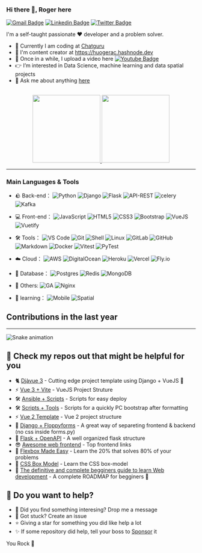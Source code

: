 ### Hi there 👋, Roger here

[![Gmail Badge](https://img.shields.io/badge/-huogerac@gmail.com-c14438?style=flat&logo=Gmail&logoColor=white)](mailto:huogerac@gmail.com "Connect via Email")
[![Linkedin Badge](https://img.shields.io/badge/-Roger%20Camargo-0072b1?style=flat&logo=Linkedin&logoColor=white)](https://www.linkedin.com/in/rogercamargo/ "Connect on LinkedIn")
[![Twitter Badge](https://img.shields.io/badge/-@huogerac-00acee?style=flat&logo=Twitter&logoColor=white)](https://twitter.com/intent/follow?screen_name=huogerac "Follow on Twitter")

I'm a self-taught passionate ❤️ developer and a problem solver.

- 🐍 Currently I am coding at [Chatguru](https://chatguru.com.br/)
- 📝 I'm content creator at https://huogerac.hashnode.dev
- 🎥 Once in a while, I upload a video here [![Youtube Badge](https://img.shields.io/badge/-Youtube-FF0000?style=flat-circle&labelColor=FF0000&logo=youtube&logoColor=white)](https://www.youtube.com/channel/UCCT3NMj4ymnJ0n1UHXq2Q8g)
- 👉 I’m interested in Data Science, machine learning and data spatial projects
- 💬 Ask me about anything [here](https://github.com/huogerac/huogerac/discussions)

##

<div align="center">
  <a href="https://github.com/huogerac">
    <img height="180em" src="https://github-readme-stats.vercel.app/api?username=huogerac&show_icons=true&theme=dracula&include_all_commits=true&count_private=true"/>
    <img height="180em" src="https://github-readme-stats.vercel.app/api/top-langs/?username=huogerac&hide=Jupyter%20Notebook,Java,CSS,Jinja,Shell,Makefile,Mako&langs_count=5&layout=compact&theme=dracula"/>
  </a>
</div>

---

### Main Languages & Tools

- 🪨 Back-end： 
 ![Python](https://img.shields.io/badge/-Python-yellow?style=flat-circle&logo=Python)
 ![Django](https://img.shields.io/badge/-Django-yellow?style=flat-circle&logo=Django)
 ![Flask](https://img.shields.io/badge/-Flask-yellow?style=flat-circle&logo=Flask)
 ![API-REST](https://img.shields.io/badge/API-REST-ff1709?style=flat-circle&logo=django&logoColor=white&color=ff1709&labelColor=gray)
 ![celery](https://img.shields.io/badge/celery-b0d761?style=flat-circle&logo=celery)
 ![Kafka](https://img.shields.io/badge/-kafka-red?style=flat-circle&logo=kafka)
  
- 💻 Front-end： 
 ![JavaScript](https://img.shields.io/badge/-JavaScript-yellow?style=flat-circle&logo=javascript)
 ![HTML5](https://img.shields.io/badge/-HTML5-yellow?style=flat-circle&logo=html5) 
 ![CSS3](https://img.shields.io/badge/-CSS3-yellow?style=flat-circle&logo=css3)
 ![Bootstrap](https://img.shields.io/badge/Bootstrap-563D7C?style=flat-circle&logo=bootstrap&logoColor=white)
 ![VueJS](https://img.shields.io/badge/-VueJS-blue?style=flat-circle&logo=Vuetify)
 ![Vuetify](https://img.shields.io/badge/-Vuetify-blue?style=flat-circle&logo=Vuetify)

- 🛠️ Tools：
  ![VS Code](https://img.shields.io/badge/vscode-gray.svg?logo=visualstudiocode)
  ![Git](https://img.shields.io/badge/Git-yellow?style=flat-circle&logo=git)
  ![Shell](https://img.shields.io/badge/Shell-red?style=flat-circle&logo=shell)
  ![Linux](https://img.shields.io/badge/Linux-gray?style=flat-circle&logo=Linux)
  ![GitLab](https://img.shields.io/badge/GitLab-orange?style=flat-circle&logo=GitLab)
  ![GitHub](https://img.shields.io/badge/GitHub-black?style=flat-circle&logo=GitHub)
  ![Markdown](https://img.shields.io/badge/Markdown-black?style=flat-circle&logo=markdown)
  ![Docker](https://img.shields.io/badge/-Docker-blue?style=flat-circle&logo=Docker)
  ![Vitest](https://img.shields.io/badge/-Vitest-blue?style=flat-circle&logo=Vitest)
  ![PyTest](https://img.shields.io/badge/-PyTest-blue?style=flat-circle&logo=PyTest)

- ☁️ Cloud：
  ![AWS](https://img.shields.io/badge/-AWS-000?&logo=Amazon-AWS&logoColor=F90)
  ![DigitalOcean](https://img.shields.io/badge/DigitalOcean-blue?&logo=DigitalOcean&logoColor=F90)
  ![Heroku](https://img.shields.io/badge/Heroku-430098?style=flat-circle&logo=heroku&logoColor=white)
  ![Vercel](https://img.shields.io/badge/Vercel-green?style=flat-circle&logo=Vercel&logoColor=white)
  ![Fly.io](https://img.shields.io/badge/Fly.io-7c3aed?style=flat-circle&logo=Flyio&logoColor=white)
  
- 🎲 Database：
 ![Postgres](https://img.shields.io/badge/PostgreSQL-c5c5c5?style=flat-circle&logo=PostgreSQL)
 ![Redis](https://img.shields.io/badge/-Redis-green?style=flat-circle&logo=Redis)
 ![MongoDB](https://img.shields.io/badge/-mongo-green?style=flat-circle&logo=mongodb)

- 🚀 Others:
  ![GA](https://img.shields.io/badge/GitHub_Actions-2088FF?style=flat-circle&logo=github-actions&logoColor=white)
  ![Nginx](https://img.shields.io/badge/nginx-%23009639.svg?style=flat-circle&logo=nginx&logoColor=white)

- 🌱 learning：
 ![Mobile](https://img.shields.io/badge/-mobile-green?style=flat-circle&logo=android)
 ![Spatial](https://img.shields.io/badge/-SpatialData-000?&logo=Kubernetes)

## Contributions in the last year

<hr/>

![Snake animation](https://github.com/huogerac/huogerac/blob/output/github-contribution-grid-snake.svg)

## 🎯 Check my repos out that might be helpful for you

- 🐈 [Djàvue 3](https://github.com/evolutio/djavue3) - Cutting edge project template using Django + VueJS 🚧
- ⚡ [Vue 3 + Vite](https://github.com/huogerac/template-vue3-vite-vuetify3) - VueJS Project Struture
- 🛠️ [Ansible + Scripts](https://github.com/huogerac/devops-tools) - Scripts for easy deploy
- 🛠️ [Scripts + Tools](https://github.com/huogerac/dev-tools) - Scripts for a quickly PC bootstrap after formatting
- ⚡ [Vue 2 Template](https://github.com/huogerac/crud-vuetify-structured-template) - Vue 2 project structure
- 🦄 [Django + Floppyforms](https://github.com/huogerac/cookiecutter-djangofloppyforms) - A great way of separeting frontend & backend (no css inside forms.py)
- 🧪 [Flask + OpenAPI](https://github.com/huogerac/cookiecutter-flask-openapi) - A well organized flask structure
- 😎 [Awesome web frontend](https://github.com/huogerac/awesome-web-frontend) - Top frontend links
- 🌱 [Flexbox Made Easy](https://github.com/huogerac/css-flexbox-explicado) - Learn the 20% that solves 80% of your problems
- 🌱 [CSS Box Model](https://github.com/huogerac/css-box-model-explicado) - Learn the CSS box-model
- 🌱 [The definitive and complete begginers guide to learn Web development](https://github.com/devpro-br/guia-definitivo-do-zero-a-primeira-vaga) - A complete ROADMAP for begginers 🚧

## 🤔 Do you want to help?

- 💬 Did you find something interesing? Drop me a message
- 🐞 Got stuck? Create an issue
- ⭐ Giving a star for something you did like help a lot
- ✨ If some repository did help, tell your boss to [Sponsor](https://github.com/sponsors/huogerac) it

You Rock 🤘
